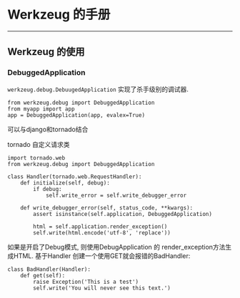 # Werkzeug 的手册
---



## Werkzeug 的使用

### DebuggedApplication
`werkzeug.debug.DebuugedApplication` 实现了杀手级别的调试器.

```
from werkzeug.debug import DebuggedApplication
from myapp import app
app = DebuggedApplication(app, evalex=True)
```

可以与django和tornado结合

tornado 自定义请求类
```
import tornado.web
from werkzeug.debug import DebuggedApplication

class Handler(tornado.web.RequestHandler):
    def initialize(self, debug):
        if debug:
            self.write_error = self.write_debugger_error

    def write_debugger_error(self, status_code, **kwargs):
        assert isinstance(self.application, DebuggedApplication)

        html = self.application.render_exception()
        self.write(html.encode('utf-8', 'replace'))
```

如果是开启了Debug模式, 则使用DebugApplication 的 render_exception方法生成HTML. 基于Handler 创建一个使用GET就会报错的BadHandler:
```
class BadHandler(Handler):
    def get(self):
        raise Exception('This is a test')
        self.write('You will never see this text.')
```
